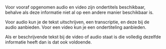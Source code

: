 <!-- @license CC0-1.0 -->

Voor vooraf opgenomen audio en video zijn ondertitels beschikbaar, behalve als deze informatie niet al op een andere manier beschikbaar is.

Voor audio kun je de tekst uitschrijven, een transcriptie, en deze bij de audio aanbieden. Voor een video kun je een ondertiteling aanbieden.

Als er beschrijvende tekst bij de video of audio staat is die volledig dezelfde informatie heeft dan is dat ook voldoende.
